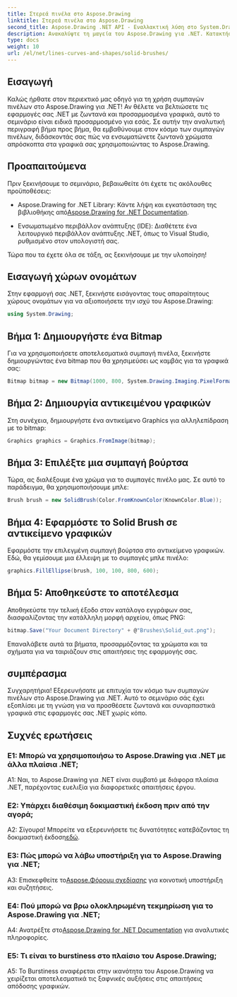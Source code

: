 ```yaml
---
title: Στερεά πινέλα στο Aspose.Drawing
linktitle: Στερεά πινέλα στο Aspose.Drawing
second_title: Aspose.Drawing .NET API - Εναλλακτική λύση στο System.Drawing.Common
description: Ανακαλύψτε τη μαγεία του Aspose.Drawing για .NET. Κατακτήστε τα στερεά πινέλα σε αυτόν τον οδηγό βήμα προς βήμα για ζωντανά γραφικά.
type: docs
weight: 10
url: /el/net/lines-curves-and-shapes/solid-brushes/
---
```

## Εισαγωγή

Καλώς ήρθατε στον περιεκτικό μας οδηγό για τη χρήση συμπαγών πινέλων στο Aspose.Drawing για .NET! Αν θέλετε να βελτιώσετε τις εφαρμογές σας .NET με ζωντανά και προσαρμοσμένα γραφικά, αυτό το σεμινάριο είναι ειδικά προσαρμοσμένο για εσάς. Σε αυτήν την αναλυτική περιγραφή βήμα προς βήμα, θα εμβαθύνουμε στον κόσμο των συμπαγών πινέλων, διδάσκοντάς σας πώς να ενσωματώνετε ζωντανά χρώματα απρόσκοπτα στα γραφικά σας χρησιμοποιώντας το Aspose.Drawing.

## Προαπαιτούμενα

Πριν ξεκινήσουμε το σεμινάριο, βεβαιωθείτε ότι έχετε τις ακόλουθες προϋποθέσεις:

-  Aspose.Drawing for .NET Library: Κάντε λήψη και εγκατάσταση της βιβλιοθήκης από[Aspose.Drawing for .NET Documentation](https://reference.aspose.com/drawing/net/).

- Ενσωματωμένο περιβάλλον ανάπτυξης (IDE): Διαθέτετε ένα λειτουργικό περιβάλλον ανάπτυξης .NET, όπως το Visual Studio, ρυθμισμένο στον υπολογιστή σας.

Τώρα που τα έχετε όλα σε τάξη, ας ξεκινήσουμε με την υλοποίηση!

## Εισαγωγή χώρων ονομάτων

Στην εφαρμογή σας .NET, ξεκινήστε εισάγοντας τους απαραίτητους χώρους ονομάτων για να αξιοποιήσετε την ισχύ του Aspose.Drawing:

```csharp
using System.Drawing;
```

## Βήμα 1: Δημιουργήστε ένα Bitmap

Για να χρησιμοποιήσετε αποτελεσματικά συμπαγή πινέλα, ξεκινήστε δημιουργώντας ένα bitmap που θα χρησιμεύσει ως καμβάς για τα γραφικά σας:

```csharp
Bitmap bitmap = new Bitmap(1000, 800, System.Drawing.Imaging.PixelFormat.Format32bppPArgb);
```

## Βήμα 2: Δημιουργία αντικειμένου γραφικών

Στη συνέχεια, δημιουργήστε ένα αντικείμενο Graphics για αλληλεπίδραση με το bitmap:

```csharp
Graphics graphics = Graphics.FromImage(bitmap);
```

## Βήμα 3: Επιλέξτε μια συμπαγή βούρτσα

Τώρα, ας διαλέξουμε ένα χρώμα για το συμπαγές πινέλο μας. Σε αυτό το παράδειγμα, θα χρησιμοποιήσουμε μπλε:

```csharp
Brush brush = new SolidBrush(Color.FromKnownColor(KnownColor.Blue));
```

## Βήμα 4: Εφαρμόστε το Solid Brush σε αντικείμενο γραφικών

Εφαρμόστε την επιλεγμένη συμπαγή βούρτσα στο αντικείμενο γραφικών. Εδώ, θα γεμίσουμε μια έλλειψη με το συμπαγές μπλε πινέλο:

```csharp
graphics.FillEllipse(brush, 100, 100, 800, 600);
```

## Βήμα 5: Αποθηκεύστε το αποτέλεσμα

Αποθηκεύστε την τελική έξοδο στον κατάλογο εγγράφων σας, διασφαλίζοντας την κατάλληλη μορφή αρχείου, όπως PNG:

```csharp
bitmap.Save("Your Document Directory" + @"Brushes\Solid_out.png");
```

Επαναλάβετε αυτά τα βήματα, προσαρμόζοντας τα χρώματα και τα σχήματα για να ταιριάζουν στις απαιτήσεις της εφαρμογής σας.

## συμπέρασμα

Συγχαρητήρια! Εξερευνήσατε με επιτυχία τον κόσμο των συμπαγών πινέλων στο Aspose.Drawing για .NET. Αυτό το σεμινάριο σάς έχει εξοπλίσει με τη γνώση για να προσθέσετε ζωντανά και συναρπαστικά γραφικά στις εφαρμογές σας .NET χωρίς κόπο.

## Συχνές ερωτήσεις

### Ε1: Μπορώ να χρησιμοποιήσω το Aspose.Drawing για .NET με άλλα πλαίσια .NET;

A1: Ναι, το Aspose.Drawing για .NET είναι συμβατό με διάφορα πλαίσια .NET, παρέχοντας ευελιξία για διαφορετικές απαιτήσεις έργου.

### Ε2: Υπάρχει διαθέσιμη δοκιμαστική έκδοση πριν από την αγορά;

Α2: Σίγουρα! Μπορείτε να εξερευνήσετε τις δυνατότητες κατεβάζοντας τη δοκιμαστική έκδοση[εδώ](https://releases.aspose.com/).

### Ε3: Πώς μπορώ να λάβω υποστήριξη για το Aspose.Drawing για .NET;

 A3: Επισκεφθείτε το[Aspose.Φόρουμ σχεδίασης](https://forum.aspose.com/c/diagram/17) για κοινοτική υποστήριξη και συζητήσεις.

### Ε4: Πού μπορώ να βρω ολοκληρωμένη τεκμηρίωση για το Aspose.Drawing για .NET;

A4: Ανατρέξτε στο[Aspose.Drawing for .NET Documentation](https://reference.aspose.com/drawing/net/) για αναλυτικές πληροφορίες.

### Ε5: Τι είναι το burstiness στο πλαίσιο του Aspose.Drawing;

A5: Το Burstiness αναφέρεται στην ικανότητα του Aspose.Drawing να χειρίζεται αποτελεσματικά τις ξαφνικές αυξήσεις στις απαιτήσεις απόδοσης γραφικών.